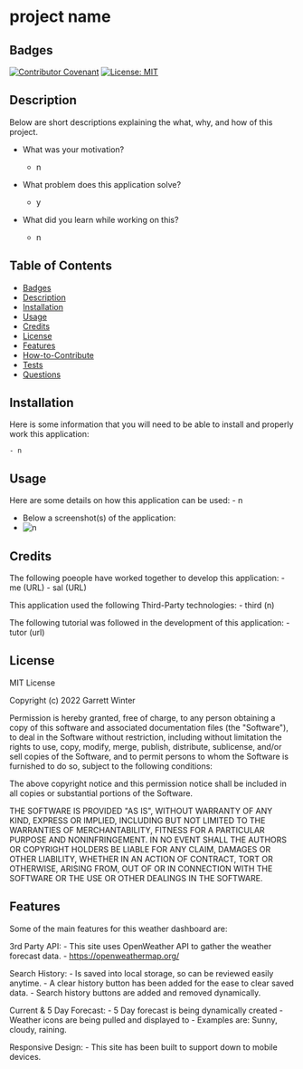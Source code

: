 # project name

## Badges

[![Contributor Covenant](https://img.shields.io/badge/Contributor%20Covenant-2.1-4b.svg)](code_of_conduct.md)
[![License: MIT](https://img.shields.io/badge/License-MIT-yellow.svg)](https://opensource.org/licenses/MIT)

## Description

Below are short descriptions explaining the what, why, and how of this project.

- What was your motivation?
    - n

- What problem does this application solve?
    - y

- What did you learn while working on this?
    - n
  
## Table of Contents

 - [Badges](#badges)
 - [Description](#description)
 - [Installation](#installation)
 - [Usage](#usage)
 - [Credits](#credits)
 - [License](#license)
 - [Features](#features)
 - [How-to-Contribute](#How-to-Contribute)
 - [Tests](#tests)
 - [Questions](#questions)

## Installation
  
  Here is some information that you will need to be able to install and properly work this application:
  
    - n
  
## Usage
  
  Here are some details on how this application can be used:
    - n
      
  - Below a screenshot(s) of the application:
  - ![n](n)
  
## Credits

The following poeople have worked together to develop this application:
    - me (URL)
    - sal (URL)

This application used the following Third-Party technologies:
    - third (n)

The following tutorial was followed in the development of this application:
    - tutor (url)
  
## License

MIT License

Copyright (c) 2022 Garrett Winter

Permission is hereby granted, free of charge, to any person obtaining a copy
of this software and associated documentation files (the "Software"), to deal
in the Software without restriction, including without limitation the rights
to use, copy, modify, merge, publish, distribute, sublicense, and/or sell
copies of the Software, and to permit persons to whom the Software is
furnished to do so, subject to the following conditions:

The above copyright notice and this permission notice shall be included in all
copies or substantial portions of the Software.

THE SOFTWARE IS PROVIDED "AS IS", WITHOUT WARRANTY OF ANY KIND, EXPRESS OR
IMPLIED, INCLUDING BUT NOT LIMITED TO THE WARRANTIES OF MERCHANTABILITY,
FITNESS FOR A PARTICULAR PURPOSE AND NONINFRINGEMENT. IN NO EVENT SHALL THE
AUTHORS OR COPYRIGHT HOLDERS BE LIABLE FOR ANY CLAIM, DAMAGES OR OTHER
LIABILITY, WHETHER IN AN ACTION OF CONTRACT, TORT OR OTHERWISE, ARISING FROM,
OUT OF OR IN CONNECTION WITH THE SOFTWARE OR THE USE OR OTHER DEALINGS IN THE
SOFTWARE.

## Features

Some of the main features for this weather dashboard are:

3rd Party API:
    - This site uses OpenWeather API to gather the weather forecast data.
        - https://openweathermap.org/

Search History:
    - Is saved into local storage, so can be reviewed easily anytime.
    - A clear history button has been added for the ease to clear saved data.
    - Search history buttons are added and removed dynamically.

Current & 5 Day Forecast:
    - 5 Day forecast is being dynamically created
    - Weather icons are being pulled and displayed to
        - Examples are: Sunny, cloudy, raining.

Responsive Design:
    - This site has been built to support down to mobile devices.

